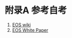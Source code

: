 # 附录A 参考自考

1. [EOS wiki](https://github.com/EOSIO/eos/wiki)
2. [EOS White Paper](https://github.com/EOSIO/Documentation/blob/master/TechnicalWhitePaper.md/#background)